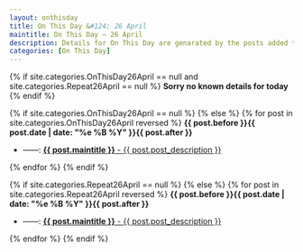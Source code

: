 ```yaml
---
layout: onthisday
title: On This Day &#124; 26 April
maintitle: On This Day — 26 April
description: Details for On This Day are genarated by the posts added to the website so the content is subject to changes/updates over time.
categories: [On This Day]
---
```


{% if site.categories.OnThisDay26April == null and site.categories.Repeat26April == null %}
<strong>Sorry no known details for today</strong>
{% endif %}

{% if site.categories.OnThisDay26April == null %}
{% else %}
{% for post in site.categories.OnThisDay26April reversed %}
<strong>{{ post.before }}{{ post.date | date: "%e %B %Y" }}{{ post.after }}</strong>
<ul>
<li> ——: <a class="{{ post.class }}" href="{{ post.url }}"><strong>{{ post.maintitle }}</strong> - {{ post.post_description }}</a></li>
</ul>
{% endfor %}
{% endif %}

{% if site.categories.Repeat26April == null %}
{% else %}
{% for post in site.categories.Repeat26April reversed %}
<strong>{{ post.before }}{{ post.date | date: "%e %B %Y" }}{{ post.after }}</strong>
<ul>
<li> ——: <a class="{{ post.class }}" href="{{ post.url }}"><strong>{{ post.maintitle }}</strong> - {{ post.post_description }}</a></li>
</ul>
{% endfor %}
{% endif %}
